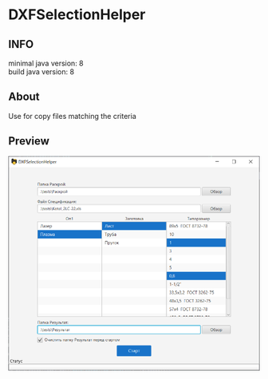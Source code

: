 # DXFSelectionHelper
## INFO
minimal java version: 8  
build java version: 8
## About
Use for copy files matching the criteria
## Preview
![preview](preview.png)